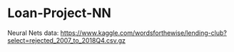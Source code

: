 # Loan-Project-NN
Neural Nets
data: https://www.kaggle.com/wordsforthewise/lending-club?select=rejected_2007_to_2018Q4.csv.gz
